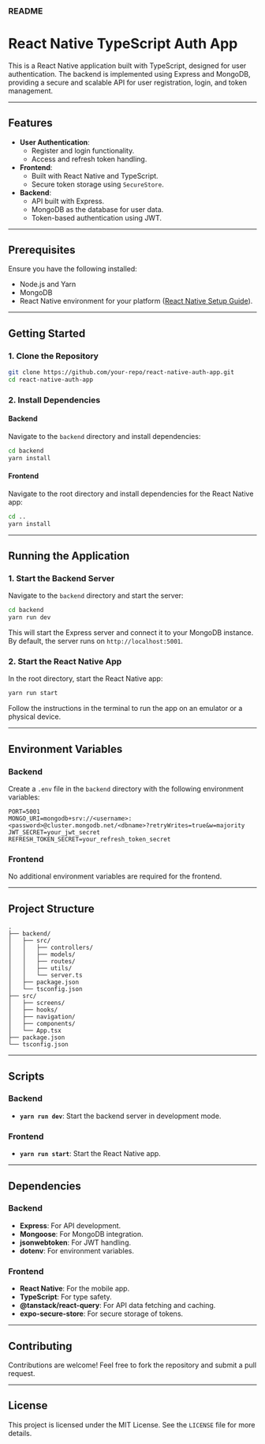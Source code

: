 ### README

# React Native TypeScript Auth App

This is a React Native application built with TypeScript, designed for user authentication. The backend is implemented using Express and MongoDB, providing a secure and scalable API for user registration, login, and token management.

---

## Features

- **User Authentication**:
  - Register and login functionality.
  - Access and refresh token handling.
- **Frontend**:
  - Built with React Native and TypeScript.
  - Secure token storage using `SecureStore`.
- **Backend**:
  - API built with Express.
  - MongoDB as the database for user data.
  - Token-based authentication using JWT.

---

## Prerequisites

Ensure you have the following installed:

- Node.js and Yarn
- MongoDB
- React Native environment for your platform ([React Native Setup Guide](https://reactnative.dev/docs/environment-setup)).

---

## Getting Started

### 1. Clone the Repository

```bash
git clone https://github.com/your-repo/react-native-auth-app.git
cd react-native-auth-app
```

### 2. Install Dependencies

#### Backend
Navigate to the `backend` directory and install dependencies:

```bash
cd backend
yarn install
```

#### Frontend
Navigate to the root directory and install dependencies for the React Native app:

```bash
cd ..
yarn install
```

---

## Running the Application

### 1. Start the Backend Server

Navigate to the `backend` directory and start the server:

```bash
cd backend
yarn run dev
```

This will start the Express server and connect it to your MongoDB instance. By default, the server runs on `http://localhost:5001`.

### 2. Start the React Native App

In the root directory, start the React Native app:

```bash
yarn run start
```

Follow the instructions in the terminal to run the app on an emulator or a physical device.

---

## Environment Variables

### Backend

Create a `.env` file in the `backend` directory with the following environment variables:

```env
PORT=5001
MONGO_URI=mongodb+srv://<username>:<password>@cluster.mongodb.net/<dbname>?retryWrites=true&w=majority
JWT_SECRET=your_jwt_secret
REFRESH_TOKEN_SECRET=your_refresh_token_secret
```

### Frontend

No additional environment variables are required for the frontend.

---

## Project Structure

```
.
├── backend/
│   ├── src/
│   │   ├── controllers/
│   │   ├── models/
│   │   ├── routes/
│   │   ├── utils/
│   │   └── server.ts
│   ├── package.json
│   └── tsconfig.json
├── src/
│   ├── screens/
│   ├── hooks/
│   ├── navigation/
│   ├── components/
│   └── App.tsx
├── package.json
└── tsconfig.json
```

---

## Scripts

### Backend
- **`yarn run dev`**: Start the backend server in development mode.

### Frontend
- **`yarn run start`**: Start the React Native app.

---

## Dependencies

### Backend
- **Express**: For API development.
- **Mongoose**: For MongoDB integration.
- **jsonwebtoken**: For JWT handling.
- **dotenv**: For environment variables.

### Frontend
- **React Native**: For the mobile app.
- **TypeScript**: For type safety.
- **@tanstack/react-query**: For API data fetching and caching.
- **expo-secure-store**: For secure storage of tokens.

---

## Contributing

Contributions are welcome! Feel free to fork the repository and submit a pull request.

---

## License

This project is licensed under the MIT License. See the `LICENSE` file for more details.